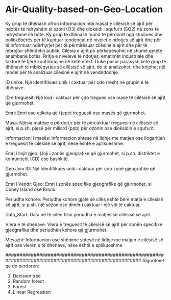 # Air-Quality-based-on-Geo-Location

Ky grup të dhënash ofron informacion mbi masat e cilësisë së ajrit për ndotës të ndryshëm si ozoni (O3) dhe dioksidi i squfurit (SO2) në zona të ndryshme në botë.
Ky grup të dhënash mund të përdoret nga studiues dhe politikëbërës për të kuptuar tendencat në nivelet e ndotjes së ajrit dhe për të informuar ndërhyrjet për të përmirësuar cilësinë e ajrit dhe për të mbrojtur shëndetin publik. Cilësia e ajrit po përkeqësohet në shumë qytete anembanë botës. Rritja e niveleve të ndotjes,
emetimet industriale dhe faktorë të tjerë kontribuojnë në këtë efekt. Duke pasur parasysh kete grup të dhënash të mbikëqyrjes së cilësisë së ajrit, do të analizohet,  dhe krijohet një model për të analizuar cilësinë e ajrit në vendndodhje.

ID unike: Një identifikues unik i caktuar për çdo rresht në grupin e të dhënave.

ID e treguesit: Një kod i caktuar për çdo tregues ose masë të cilësisë së ajrit që gjurmohet.

Emri: Emri ose etiketa që i jepet treguesit ose masës që gjurmohet.

Masa: Njësia matëse e përdorur për të përcaktuar treguesin e cilësisë së ajrit, si p.sh. pjesë për miliard (ppb) për ozonin ose dioksidin e squfurit.

Informacioni i masës: Informacion shtesë në lidhje me matjen ose llogaritjen e treguesit të cilësisë së ajrit, nëse është e aplikueshme.

Emri i llojit gjeo: Lloji i zonës gjeografike që gjurmohet, si p.sh. distriktet e komunitetit (CD) ose bashkitë.

Geo Join ID: Një identifikues unik i caktuar për çdo zonë gjeografike që gjurmohet.

Emri i Vendit Gjeo: Emri i zonës specifike gjeografike që gjurmohet, si Coney Island ose Bronx.

Periudha kohore: Periudha kohore gjatë së cilës është bërë matja e cilësisë së ajrit, si p.sh. një sezon ose dimër i caktuar i një viti të caktuar.

Data_Start: Data në të cilën filloi periudha e matjes së cilësisë së ajrit.

Vlera e të dhënave: Vlera e treguesit të cilësisë së ajrit për zonën specifike gjeografike dhe periudhën kohore që gjurmohet.

Mesazhi: Informacion ose shënime shtesë në lidhje me matjen e cilësisë së ajrit ose vlerën e të dhënave, nëse është e aplikueshme.

########################################################################################################
Algoritmet qe do perdoren:
1. Decision tree
2. Random forect
3. Forest
4. Linear Regression
